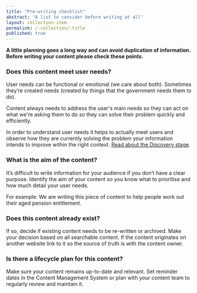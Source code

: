 ```yaml
---
title: "Pre-writing checklist"
abstract: "A list to consider before writing at all"
layout: collection-item
permalink: /:collection/:title
published: true
---
```


**A little planning goes a long way and can avoid duplication of information. Before writing your content please check these points.**

### Does this content meet user needs?

User needs can be functional or emotional (we care about both). Sometimes they’re created needs (created by things that the government needs them to do).

Content always needs to address the user's main needs so they can act on what we're asking them to do so they can solve their problem quickly and efficiently.

In order to understand user needs it helps to actually meet users and observe how they are currently solving the problem your information intends to improve within the right context. [Read about the Discovery stage](https://www.dto.gov.au/standard/service-design-and-delivery-process/discovery/).

### What is the aim of the content?

It’s difficult to write information for your audience if you don’t have a clear purpose. Identify the aim of your content so you know what to prioritise and how much detail your user needs.

For example: We are writing this piece of content to help people work out their aged pension entitlement.

### Does this content already exist?

If so, decide if existing content needs to be re-written or archived. Make your decision based on all searchable content. If the content originates on another website link to it so the source of truth is with the content owner.

### Is there a lifecycle plan for this content?

Make sure your content remains up-to-date and relevant. Set reminder dates in the Content Management System or plan with your content team to regularly review and maintain it.
